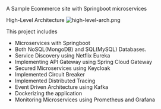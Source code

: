 A Sample Ecommerce site with Springboot microservices

High-Level Architecture
![high-level-arch.png](Resources%2Fhigh-level-arch.png)


This project includes

- Microservices with Springboot
- Both NoSQL(MongoDB) and SQL(MySQL) Databases.
- Service Discovery using Netflix Eureka
- Implementing API Gateway using Spring Cloud Gateway
- Secured Microservices using Keycloak
- Implemented Circuit Breaker
- Implemented Distributed Tracing
- Event Driven Architecture using Kafka
- Dockerizing the application
- Monitoring Microservices using Prometheus and Grafana

